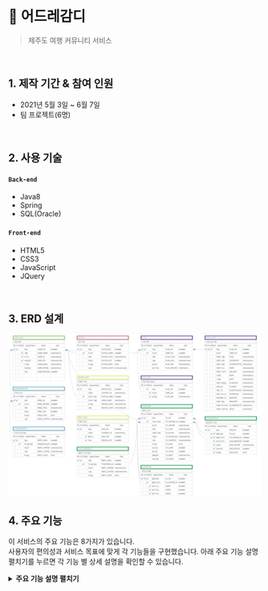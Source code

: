 # :pushpin: 어드레감디
>제주도 여행 커뮤니티 서비스

</br>

## 1. 제작 기간 & 참여 인원
- 2021년 5월 3일 ~ 6월 7일
- 팀 프로젝트(6명)

</br>

## 2. 사용 기술
#### `Back-end`
  - Java8
  - Spring
  - SQL(Oracle)
#### `Front-end`
  - HTML5
  - CSS3
  - JavaScript
  - JQuery

</br>

## 3. ERD 설계
![](https://github.com/PrimarchAn/SpringProject01/blob/master/images/ERD.png)


## 4. 주요 기능
이 서비스의 주요 기능은 8가지가 있습니다.  
사용자의 편의성과 서비스 목표에 맞게 각 기능들을 구현했습니다.
아래 주요 기능 설명 펼치기를 누르면 각 기능 별 상세 설명을 확인할 수 있습니다. 

<details>
<summary><b>주요 기능 설명 펼치기</b></summary>
<div markdown="1">

### 4.1. 네이버 로그인 API 활용
![](https://github.com/PrimarchAn/SpringProject01/blob/master/images/(1)%EC%A3%BC%EC%9A%94%20%EA%B5%AC%ED%98%84%20%EA%B8%B0%EB%8A%A5%20-%20%EB%84%A4%EC%9D%B4%EB%B2%84%20%EB%A1%9C%EA%B7%B8%EC%9D%B8%20API%20%ED%99%9C%EC%9A%A9.PNG)

### 4.2. PASSWORD Bcrypt 해싱
![](https://github.com/PrimarchAn/SpringProject01/blob/master/images/(2)%EC%A3%BC%EC%9A%94%20%EA%B5%AC%ED%98%84%20%EA%B8%B0%EB%8A%A5%20-%20%20PASSWORD%20Bcrypt%20%ED%95%B4%EC%8B%B1.PNG)

### 4.3. Tmap API 활용
![](https://github.com/PrimarchAn/SpringProject01/blob/master/images/(3)%EC%A3%BC%EC%9A%94%20%EA%B5%AC%ED%98%84%20%EA%B8%B0%EB%8A%A5%20-%20Tmap%20API%20%ED%99%9C%EC%9A%A9.PNG)
  
### 4.4. 기상청 API 활용
![](https://github.com/PrimarchAn/SpringProject01/blob/master/images/(4)%EC%A3%BC%EC%9A%94%20%EA%B5%AC%ED%98%84%20%EA%B8%B0%EB%8A%A5%20-%20%EA%B8%B0%EC%83%81%EC%B2%AD%20API%20%ED%99%9C%EC%9A%A9.PNG)

### 4.5. Ajax 비동기식 채팅 기능
![](https://github.com/PrimarchAn/SpringProject01/blob/master/images/(5)%EC%A3%BC%EC%9A%94%20%EA%B5%AC%ED%98%84%20%EA%B8%B0%EB%8A%A5%20-%20Ajax%20%EB%B9%84%EB%8F%99%EA%B8%B0%EC%8B%9D%20%EC%B1%84%ED%8C%85%20%EA%B8%B0%EB%8A%A5.PNG)
  
### 4.6. CK Editor 활용
![](https://github.com/PrimarchAn/SpringProject01/blob/master/images/(6)%EC%A3%BC%EC%9A%94%20%EA%B5%AC%ED%98%84%20%EA%B8%B0%EB%8A%A5%20-%20CK%20Editor%20%ED%99%9C%EC%9A%A9.PNG)
  
### 4.7. 관리자 권한 부여
![](https://github.com/PrimarchAn/SpringProject01/blob/master/images/(7)%EC%A3%BC%EC%9A%94%20%EA%B5%AC%ED%98%84%20%EA%B8%B0%EB%8A%A5%20-%20%EA%B4%80%EB%A6%AC%EC%9E%90%20%EA%B6%8C%ED%95%9C%20%EB%B6%80%EC%97%AC.PNG)
  
### 4.8. 조회수, 이전/다음글 기능
![](https://github.com/PrimarchAn/SpringProject01/blob/master/images/(8)%EC%A3%BC%EC%9A%94%20%EA%B5%AC%ED%98%84%20%EA%B8%B0%EB%8A%A5%20-%20%EC%A1%B0%ED%9A%8C%EC%88%98%20%EB%B0%8F%20%EC%9D%B4%EC%A0%84%EB%8B%A4%EC%9D%8C%EA%B8%80%20%EA%B8%B0%EB%8A%A5.PNG)

</div>
</details>
